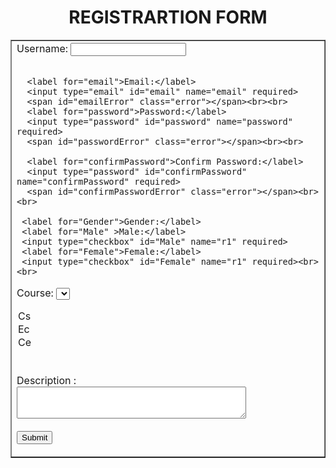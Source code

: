 <html>
<head>
<title> FORM </title>   
<h1 align=center> REGISTRARTION FORM </h1>
</head>
<body align="center">
<table align="center" border =1 cellspacing=0>
<td>
<form id="registrationForm" onsubmit="return validateForm()">
      <label for="username">Username:</label>
      <input type="text" id="username" name="username" required>
      <span id="usernameError" class="error"></span><br><br>

      <label for="email">Email:</label>
      <input type="email" id="email" name="email" required>
      <span id="emailError" class="error"></span><br><br>
      <label for="password">Password:</label>
      <input type="password" id="password" name="password" required>
      <span id="passwordError" class="error"></span><br><br>

      <label for="confirmPassword">Confirm Password:</label>
      <input type="password" id="confirmPassword" name="confirmPassword" required>
      <span id="confirmPasswordError" class="error"></span><br><br>

     <label for="Gender">Gender:</label>
     <label for="Male" >Male:</label>
     <input type="checkbox" id="Male" name="r1" required>
     <label for="Female">Female:</label>
     <input type="checkbox" id="Female" name="r1" required><br><br>
Course: <select name="Course" id="Course">
  <option value="cs">Cs</option>
  <option value="ec">Ec</option>
  <option value="ce">Ce</option>
</select><br> <br>
Description :<br><textarea id="opinion" name="opinion" rows="3" cols="43"></textarea><br><br>
<input type="submit" value="Submit"></td>
<script>
    function validateForm() {
      clearErrors();

      let isValid = true;
      const username = document.getElementById('username').value.trim();
      const email = document.getElementById('email').value.trim();
      const password = document.getElementById('password').value.trim();
      const confirmPassword = document.getElementById('confirmPassword').value.trim();
      const male=document.getElementById('Male').value.trim();

      if (username === "") {
        showError('usernameError', 'Username is required.');
        isValid = false;
      }
      const emailPattern = /^[a-zA-Z0-9._-]+@[a-zA-Z0-9.-]+\.[a-zA-Z]{2,6}$/;
      if (!email.match(emailPattern)) {
        showError('emailError', 'Please enter a valid email address.');
        isValid = false;
      }
      if (password === "") {
        showError('passwordError', 'Password is required.');
        isValid = false;
      }
      if (confirmPassword === "") {
        showError('confirmPasswordError', 'Please confirm your password.');
        isValid = false;
      } else if (password !== confirmPassword) {
        showError('confirmPasswordError', 'Passwords do not match.');
        isValid = false;
      }
      if (Gender === "") {
         showError('Male', 'please click a box.');
         isValid = false;

 function clearErrors() {
      const errorElements = document.querySelectorAll('.error');
      errorElements.forEach(element => {
        element.textContent = '';
      });
    }
  </script>
  
</table>
</body>
</html>

  
